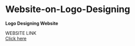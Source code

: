 # Website-on-Logo-Designing

<b>Logo Designing Website</b>

WEBSITE LINK
<br>
<a href="https://designwebpage.ccbp.tech/">Click here</a>

